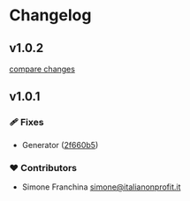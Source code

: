 # Changelog


## v1.0.2

[compare changes](https://github.com/mrbubbaz/Solar-Icon-Set/compare/v1.0.1...v1.0.2)

## v1.0.1


### 🩹 Fixes

- Generator ([2f660b5](https://github.com/mrbubbaz/Solar-Icon-Set/commit/2f660b5))

### ❤️ Contributors

- Simone Franchina <simone@italianonprofit.it>

